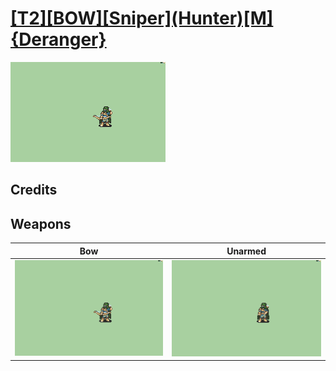# [\[T2\]\[BOW\]\[Sniper\]\(Hunter\)\[M\]{Deranger}](./)

<img src="./5.%20Bow/Bow_000.png" alt="[T2][BOW][Sniper](Hunter)[M]{Deranger} standing" />

## Credits



## Weapons


|Bow |Unarmed |
|  :---: | :---: |
| <img alt="Bow animation" src="./5.%20Bow/Bow.gif" /> | <img alt="Unarmed animation" src="./8.%20Unarmed/Unarmed.gif" /> |
